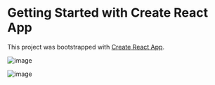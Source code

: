 # Getting Started with Create React App

This project was bootstrapped with [Create React App](https://github.com/facebook/create-react-app).

![image](https://user-images.githubusercontent.com/59670578/161359876-b5d21639-73a3-42f9-98d6-bedda49ed2ca.png)

![image](https://user-images.githubusercontent.com/59670578/161359924-1ea4089f-6d9f-4b3c-8c94-c7d08bd12a0e.png)
